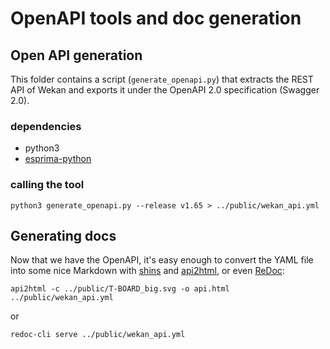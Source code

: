 
# OpenAPI tools and doc generation

## Open API generation

This folder contains a script (`generate_openapi.py`) that extracts
the REST API of Wekan and exports it under the OpenAPI 2.0 specification
(Swagger 2.0).

### dependencies
- python3
- [esprima-python](https://github.com/Kronuz/esprima-python)

### calling the tool

    python3 generate_openapi.py --release v1.65 > ../public/wekan_api.yml

## Generating docs
Now that we have the OpenAPI, it's easy enough to convert the YAML file into some nice Markdown with
[shins](https://github.com/Mermade/shins) and [api2html](https://github.com/tobilg/api2html),
or even [ReDoc](https://github.com/Rebilly/ReDoc):

    api2html -c ../public/T-BOARD_big.svg -o api.html ../public/wekan_api.yml

or

    redoc-cli serve ../public/wekan_api.yml
